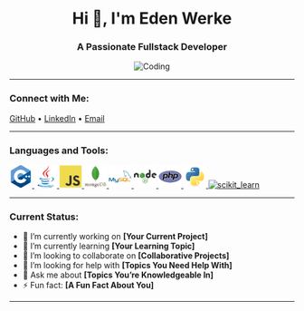 <!--
**edenWerke/edenWerke** is a ✨ _special_ ✨ repository because its `README.md` (this file) appears on your GitHub profile.

Here are some ideas to get you started:

- 🔭 I’m currently working on ...
- 🌱 I’m currently learning ...
- 👯 I’m looking to collaborate on ...
- 🤔 I’m looking for help with ...
- 💬 Ask me about ...
- 📫 How to reach me: edenw6292@gmail.com
- 😄 Pronouns: ...
- ⚡ Fun fact: ...
-->

<h1 align="center">Hi 👋, I'm Eden Werke</h1>
<h3 align="center">A Passionate Fullstack Developer</h3>

<p align="center">
  <img src="https://i.pinimg.com/originals/6d/e1/0f/6de10fff994dd378635dafbbaaee9b07.gif" alt="Coding" width="300"/>
</p>

---

<h3 align="left">Connect with Me:</h3>
<p align="left">
  <a href="https://github.com/edenWerke" target="_blank">GitHub</a> • 
  <a href="https://www.linkedin.com/in/yourprofile" target="_blank">LinkedIn</a> • 
  <a href="mailto:edenw6292@gmail.com">Email</a>
</p>

---

<h3 align="left">Languages and Tools:</h3>
<p align="left">
  <a href="https://www.w3schools.com/cpp/" target="_blank" rel="noreferrer">
    <img src="https://raw.githubusercontent.com/devicons/devicon/master/icons/cplusplus/cplusplus-original.svg" alt="cplusplus" width="40" height="40"/>
  </a>
  <a href="https://www.java.com" target="_blank" rel="noreferrer">
    <img src="https://raw.githubusercontent.com/devicons/devicon/master/icons/java/java-original.svg" alt="java" width="40" height="40"/>
  </a>
  <a href="https://developer.mozilla.org/en-US/docs/Web/JavaScript" target="_blank" rel="noreferrer">
    <img src="https://raw.githubusercontent.com/devicons/devicon/master/icons/javascript/javascript-original.svg" alt="javascript" width="40" height="40"/>
  </a>
  <a href="https://www.mongodb.com/" target="_blank" rel="noreferrer">
    <img src="https://raw.githubusercontent.com/devicons/devicon/master/icons/mongodb/mongodb-original-wordmark.svg" alt="mongodb" width="40" height="40"/>
  </a>
  <a href="https://www.mysql.com/" target="_blank" rel="noreferrer">
    <img src="https://raw.githubusercontent.com/devicons/devicon/master/icons/mysql/mysql-original-wordmark.svg" alt="mysql" width="40" height="40"/>
  </a>
  <a href="https://nodejs.org" target="_blank" rel="noreferrer">
    <img src="https://raw.githubusercontent.com/devicons/devicon/master/icons/nodejs/nodejs-original-wordmark.svg" alt="nodejs" width="40" height="40"/>
  </a>
  <a href="https://www.php.net" target="_blank" rel="noreferrer">
    <img src="https://raw.githubusercontent.com/devicons/devicon/master/icons/php/php-original.svg" alt="php" width="40" height="40"/>
  </a>
  <a href="https://www.python.org" target="_blank" rel="noreferrer">
    <img src="https://raw.githubusercontent.com/devicons/devicon/master/icons/python/python-original.svg" alt="python" width="40" height="40"/>
  </a>
  <a href="https://scikit-learn.org/" target="_blank" rel="noreferrer">
    <img src="https://upload.wikimedia.org/wikipedia/commons/0/05/Scikit_learn_logo_small.svg" alt="scikit_learn" width="40" height="40"/>
  </a>
</p>

---

<h3 align="left">Current Status:</h3>
<ul>
  <li>🔭 I’m currently working on <strong>[Your Current Project]</strong></li>
  <li>🌱 I’m currently learning <strong>[Your Learning Topic]</strong></li>
  <li>👯 I’m looking to collaborate on <strong>[Collaborative Projects]</strong></li>
  <li>🤔 I’m looking for help with <strong>[Topics You Need Help With]</strong></li>
  <li>💬 Ask me about <strong>[Topics You’re Knowledgeable In]</strong></li>
  <li>⚡ Fun fact: <strong>[A Fun Fact About You]</strong></li>
</ul>

---

